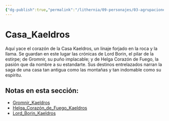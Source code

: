 ```yaml
---
{"dg-publish":true,"permalink":"/lithernia/09-personajes/03-agrupaciones/casa-kaeldros/home/"}
---
```


# Casa_Kaeldros

Aquí yace el corazón de la Casa Kaeldros, un linaje forjado en la roca y la llama. Se guardan en este lugar las crónicas de Lord Borin, el pilar de la estirpe; de Gromnir, su puño implacable; y de Helga Corazón de Fuego, la pasión que da nombre a su estandarte. Sus destinos entrelazados narran la saga de una casa tan antigua como las montañas y tan indomable como su espíritu.

## Notas en esta sección:
- [Gromnir_Kaeldros](./Gromnir_Kaeldros.md)
- [Helga_Corazón_de_Fuego_Kaeldros](./Helga_Corazón_de_Fuego_Kaeldros.md)
- [Lord_Borin_Kaeldros](./Lord_Borin_Kaeldros.md)

